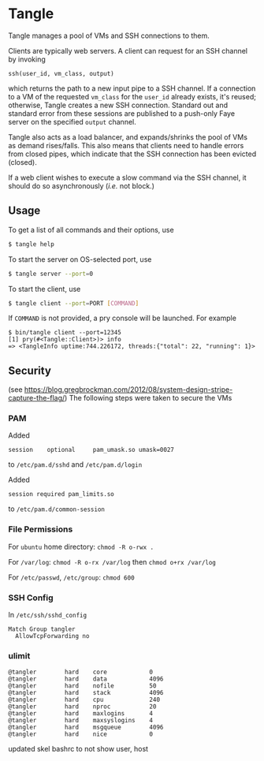 # Tangle

Tangle manages a pool of VMs and SSH connections to them.

Clients are typically web servers. A client can request for an SSH channel
by invoking

    ssh(user_id, vm_class, output)

which returns the path to a new input pipe to a SSH channel. If a connection to
a VM of the requested `vm_class` for the `user_id` already exists, it's reused;
otherwise, Tangle creates a new SSH connection. Standard out and standard error
from these sessions are published to a push-only Faye server on the specified
`output` channel.

Tangle also acts as a load balancer, and expands/shrinks the pool of VMs as
demand rises/falls. This also means that clients need to handle errors from
closed pipes, which indicate that the SSH connection has been evicted (closed).

If a web client wishes to execute a slow command via the SSH channel, it should
do so asynchronously (_i.e._ not block.)

## Usage
To get a list of all commands and their options, use

```sh
$ tangle help
```

To start the server on OS-selected port, use

```sh
$ tangle server --port=0
```

To start the client, use

```sh
$ tangle client --port=PORT [COMMAND]
```

If `COMMAND` is not provided, a pry console will be launched. For example

```
$ bin/tangle client --port=12345
[1] pry(#<Tangle::Client>)> info
=> <TangleInfo uptime:744.226172, threads:{"total": 22, "running": 1}>
```

## Security
(see https://blog.gregbrockman.com/2012/08/system-design-stripe-capture-the-flag/)
The following steps were taken to secure the VMs

### PAM
Added

    session    optional     pam_umask.so umask=0027

to `/etc/pam.d/sshd` and `/etc/pam.d/login`

Added

    session required pam_limits.so

to `/etc/pam.d/common-session`

### File Permissions
For `ubuntu` home directory: `chmod -R o-rwx .`

For `/var/log`: `chmod -R o-rx /var/log` then `chmod o+rx /var/log`

For `/etc/passwd`, `/etc/group`: `chmod 600`

### SSH Config
In `/etc/ssh/sshd_config`

    Match Group tangler
      AllowTcpForwarding no

### ulimit

    @tangler        hard    core            0
    @tangler        hard    data            4096
    @tangler        hard    nofile          50
    @tangler        hard    stack           4096
    @tangler        hard    cpu             240
    @tangler        hard    nproc           20
    @tangler        hard    maxlogins       4
    @tangler        hard    maxsyslogins    4
    @tangler        hard    msgqueue        4096
    @tangler        hard    nice            0

updated skel bashrc to not show user, host
